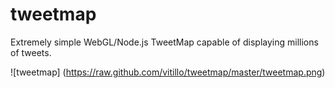 tweetmap
========

Extremely simple WebGL/Node.js TweetMap capable of displaying millions of tweets.

![tweetmap] (https://raw.github.com/vitillo/tweetmap/master/tweetmap.png)
